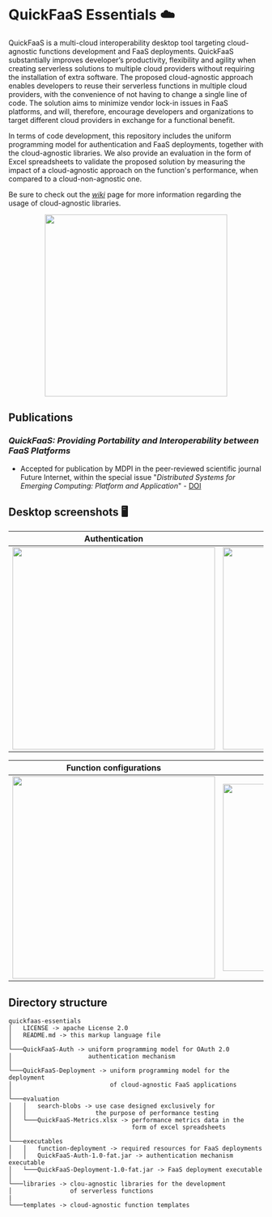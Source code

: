 # QuickFaaS Essentials ☁️

QuickFaaS is a multi-cloud interoperability desktop tool targeting cloud-agnostic functions development and FaaS deployments. QuickFaaS substantially improves developer’s productivity, flexibility and agility when creating serverless solutions to multiple cloud providers without requiring the installation of extra software. The proposed cloud-agnostic approach enables developers to reuse their serverless functions in multiple cloud providers, with the convenience of not having to change a single line of code. The solution aims to minimize vendor lock-in issues in FaaS platforms, and will, therefore, encourage developers and organizations to target different cloud providers in exchange for a functional benefit.

In terms of code development, this repository includes the uniform programming model for authentication and FaaS deployments, together with the cloud-agnostic libraries. We also provide an evaluation in the form of Excel spreadsheets to validate the proposed solution by measuring the impact of a cloud-agnostic approach on the function's performance, when compared to a cloud-non-agnostic one.

Be sure to check out the [_wiki_](https://github.com/Pexers/quickfaas-essentials/wiki) page for more information regarding the usage of cloud-agnostic libraries.

<p align="center">
  <img src="https://user-images.githubusercontent.com/47757441/185813592-ed461efa-2c40-4d43-9024-d2cf3fc13324.png" width="360">
</p>

## Publications
### _QuickFaaS: Providing Portability and Interoperability between FaaS Platforms_
- Accepted for publication by MDPI in the peer-reviewed scientific journal Future Internet, within the special issue "_Distributed Systems for Emerging Computing: Platform and Application_" - [DOI](https://doi.org/10.3390/fi14120360)


## Desktop screenshots 🖥️
Authentication|Function definition|
:-------------------------:|:-------------------------:|
<img src="https://user-images.githubusercontent.com/47757441/205137934-11ec91ac-b44b-4f80-9d4f-4297a94ce34a.PNG" width="400">|<img src="https://user-images.githubusercontent.com/47757441/205137982-ffd7c199-7cd3-4f50-a8d3-ad6607cd2378.PNG" width="400">|

Function configurations|FaaS Deployment|
:-------------------------:|:-------------------------:|
<img src="https://user-images.githubusercontent.com/47757441/205140141-8e12eebd-2e0d-473b-bc2c-553c929e125a.PNG" width="400">|<img src="https://user-images.githubusercontent.com/47757441/205138397-35c2221c-f851-4f5f-8b8c-18bf68b682e8.PNG" width="370">|

## Directory structure
```
quickfaas-essentials
│   LICENSE -> apache License 2.0 
│   README.md -> this markup language file
│
└───QuickFaaS-Auth -> uniform programming model for OAuth 2.0
│                     authentication mechanism
│
└───QuickFaaS-Deployment -> uniform programming model for the deployment
│                           of cloud-agnostic FaaS applications
│   
└───evaluation
│   │   search-blobs -> use case designed exclusively for
│   │                   the purpose of performance testing
│   └───QuickFaaS-Metrics.xlsx -> performance metrics data in the
│                                 form of excel spreadsheets
│   
└───executables
│   │   function-deployment -> required resources for FaaS deployments
│   │   QuickFaaS-Auth-1.0-fat.jar -> authentication mechanism executable
│   └───QuickFaaS-Deployment-1.0-fat.jar -> FaaS deployment executable
│
└───libraries -> clou-agnostic libraries for the development
│                of serverless functions
|
└───templates -> cloud-agnostic function templates
```
